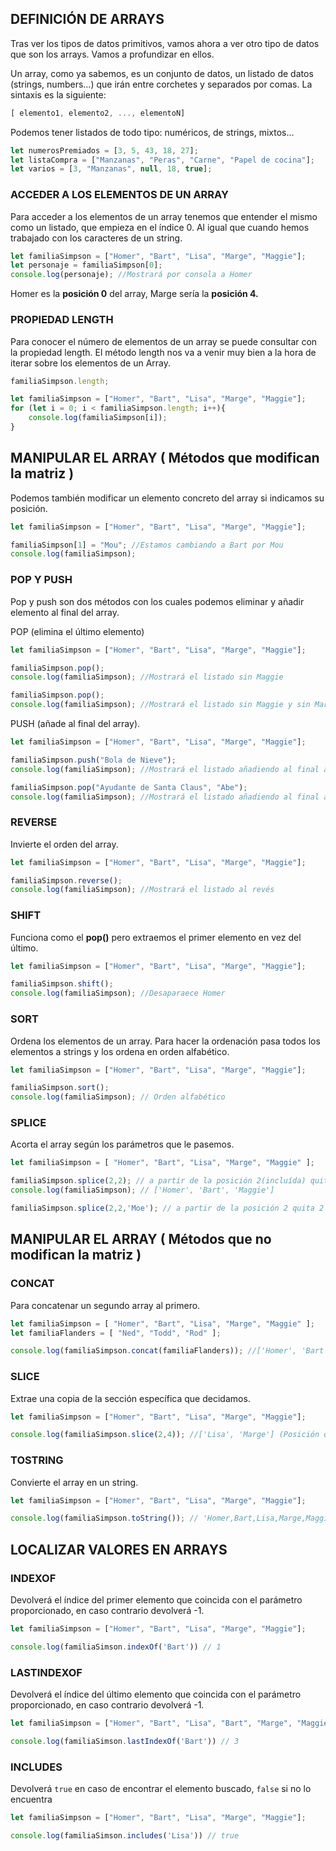 ## **DEFINICIÓN DE ARRAYS**

Tras ver los tipos de datos primitivos, vamos ahora a ver otro tipo de datos que son los arrays. Vamos a profundizar en ellos.

Un array, como ya sabemos, es un conjunto de datos, un listado de datos (strings, numbers...) que irán entre corchetes y separados por comas. La sintaxis es la siguiente:


```jsx
[ elemento1, elemento2, ..., elementoN]
```


Podemos tener listados de todo tipo: numéricos, de strings, mixtos…


```jsx
let numerosPremiados = [3, 5, 43, 18, 27];
let listaCompra = ["Manzanas", "Peras", "Carne", "Papel de cocina"];
let varios = [3, "Manzanas", null, 18, true];
```


### **ACCEDER A LOS ELEMENTOS DE UN ARRAY**

Para acceder a los elementos de un array tenemos que entender el mismo como un listado, que empieza en el índice 0. Al igual que cuando hemos trabajado con los caracteres de un string.


```jsx
let familiaSimpson = ["Homer", "Bart", "Lisa", "Marge", "Maggie"];
let personaje = familiaSimpson[0];
console.log(personaje); //Mostrará por consola a Homer
```


Homer es la **posición 0** del array, Marge sería la **posición 4.**


### **PROPIEDAD LENGTH**

Para conocer el número de elementos de un array se puede consultar con la propiedad length. El método length nos va a venir muy bien a la hora de iterar sobre los elementos de un Array.


```jsx
familiaSimpson.length;
```

```jsx
let familiaSimpson = ["Homer", "Bart", "Lisa", "Marge", "Maggie"];
for (let i = 0; i < familiaSimpson.length; i++){
    console.log(familiaSimpson[i]);
}
```


## **MANIPULAR EL ARRAY ( Métodos que  modifican la matriz )**

Podemos también modificar un elemento concreto del array si indicamos su posición.


```jsx
let familiaSimpson = ["Homer", "Bart", "Lisa", "Marge", "Maggie"];

familiaSimpson[1] = "Mou"; //Estamos cambiando a Bart por Mou
console.log(familiaSimpson);
```


### **POP Y PUSH**

Pop y push son dos métodos con los cuales podemos eliminar y añadir elemento al final del array.

POP (elimina el último elemento)


```jsx
let familiaSimpson = ["Homer", "Bart", "Lisa", "Marge", "Maggie"];

familiaSimpson.pop();
console.log(familiaSimpson); //Mostrará el listado sin Maggie

familiaSimpson.pop();
console.log(familiaSimpson); //Mostrará el listado sin Maggie y sin Marge
```


PUSH (añade al final del array).


```jsx
let familiaSimpson = ["Homer", "Bart", "Lisa", "Marge", "Maggie"];

familiaSimpson.push("Bola de Nieve");
console.log(familiaSimpson); //Mostrará el listado añadiendo al final a Bola de Nieve

familiaSimpson.pop("Ayudante de Santa Claus", "Abe");
console.log(familiaSimpson); //Mostrará el listado añadiendo al final a Ayudante de Santa Claus y a Abe
```


### REVERSE

Invierte el orden del array.


```jsx
let familiaSimpson = ["Homer", "Bart", "Lisa", "Marge", "Maggie"];

familiaSimpson.reverse();
console.log(familiaSimpson); //Mostrará el listado al revés

```


### SHIFT

Funciona como el **pop()**  pero extraemos el primer elemento en vez del último.


```jsx
let familiaSimpson = ["Homer", "Bart", "Lisa", "Marge", "Maggie"];

familiaSimpson.shift();
console.log(familiaSimpson); //Desaparaece Homer
```
 

### SORT

Ordena los elementos de un array. Para hacer la ordenación pasa todos los elementos a strings y los ordena en orden alfabético.


```jsx
let familiaSimpson = ["Homer", "Bart", "Lisa", "Marge", "Maggie"];

familiaSimpson.sort();
console.log(familiaSimpson); // Orden alfabético
```


### SPLICE

Acorta el array según los parámetros que le pasemos.


```jsx
let familiaSimpson = [ "Homer", "Bart", "Lisa", "Marge", "Maggie" ];

familiaSimpson.splice(2,2); // a partir de la posición 2(incluída) quita 2 elementos
console.log(familiaSimpson); // ['Homer', 'Bart', 'Maggie']

familiaSimpson.splice(2,2,'Moe'); // a partir de la posición 2 quita 2 elementos y añade a 'Moe'
```


## **MANIPULAR EL ARRAY ( Métodos que  no modifican la matriz )**

### CONCAT

Para concatenar un segundo array al primero.


```jsx
let familiaSimpson = [ "Homer", "Bart", "Lisa", "Marge", "Maggie" ];
let familiaFlanders = [ "Ned", "Todd", "Rod" ];

console.log(familiaSimpson.concat(familiaFlanders)); //['Homer', 'Bart', 'Lisa', 'Marge', 'Maggie', 'Ned', 'Todd', 'Rod']
```


### SLICE

Extrae una copia de la sección específica que decidamos.


```jsx
let familiaSimpson = ["Homer", "Bart", "Lisa", "Marge", "Maggie"];

console.log(familiaSimpson.slice(2,4)); //['Lisa', 'Marge'] (Posición que inicia incluída, posición que para no incluída)
```


### **TOSTRING**

Convierte el array en un string.


```jsx
let familiaSimpson = ["Homer", "Bart", "Lisa", "Marge", "Maggie"];

console.log(familiaSimpson.toString()); // 'Homer,Bart,Lisa,Marge,Maggie'
```


## **LOCALIZAR VALORES EN ARRAYS**

### INDEXOF

Devolverá el índice del primer elemento que coincida con el parámetro proporcionado, en caso contrario devolverá -1. 


```jsx
let familiaSimpson = ["Homer", "Bart", "Lisa", "Marge", "Maggie"];

console.log(familiaSimson.indexOf('Bart')) // 1
```
 

### LASTINDEXOF

Devolverá el índice del último elemento que coincida con el parámetro proporcionado, en caso contrario devolverá -1.


```jsx
let familiaSimpson = ["Homer", "Bart", "Lisa", "Bart", "Marge", "Maggie"];

console.log(familiaSimson.lastIndexOf('Bart')) // 3
```


### **INCLUDES**

Devolverá `true` en caso de encontrar el elemento buscado, `false` si no lo encuentra


```jsx
let familiaSimpson = ["Homer", "Bart", "Lisa", "Marge", "Maggie"];

console.log(familiaSimson.includes('Lisa')) // true
```
